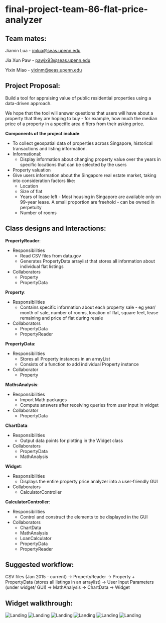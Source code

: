 # final-project-team-86-flat-price-analyzer

## Team mates: 

Jiamin Lua - jmlua@seas.upenn.edu

Jia Xun Paw - pawjx93@seas.upenn.edu 

Yixin Miao - yixinm@seas.upenn.edu 

## Project Proposal:

Build a tool for appraising value of public residential properties using a data-driven approach. 

We hope that the tool will answer questions that users will have about a property that they are hoping to buy - for example, how much the median price of a property in a specific area differs from their asking price.

**Components of the project include**:

- To collect geospatial data of properties across Singapore, historical transactions and listing information.
- Informational: 
  - Display information about changing property value over the years in specific locations that can be selected by the users
- Property valuation
- Give users information about the Singapore real estate market, taking into consideration factors like: 
  - Location
  - Size of flat
  - Years of lease left -  Most housing in Singapore are available only on 99-year lease. A small proportion are freehold - can be owned in perpetuity
  - Number of rooms
 
## Class designs and Interactions:

**PropertyReader**:
  - Responsibilities
    - Read CSV files from data.gov
    - Generates PropertyData arraylist that stores all information about individual flat listings
  - Collaborators
    - Property
    - PropertyData 

**Property**:
  - Responsibilities
    - Contains specific information about each property sale - eg year/ month of sale, number of rooms, location of flat, square feet, lease remaining and price of flat during resale
  - Collaborators
    - PropertyData 
    - PropertyReader
 
**PropertyData:**
  - Responsibilities
    - Stores all Property instances in an arrayList
    - Consists of a function to add individual Property instance
  - Collaborator
    - Property

**MathsAnalysis**:

  - Responsibilities
    - Import Math packages 
    - Compute answers after receiving queries from user input in widget
  - Collaborator
    - PropertyData
    
**ChartData**:
  - Responsibilities 
    - Output data points for plotting in the Widget class
  - Collaborators
    - PropertyData
    - MathAnalysis 

**Widget**:
  - Responsibilities
    - Displays the entire property price analyzer into a user-friendly GUI
  - Collaborators
    - CalculatorController
    
 **CalculatorController**:
  - Responsibilities
    - Control and construct the elements to be displayed in the GUI
  - Collaborators
    - ChartData
    - MathAnalysis
    - LoanCalculator
    - PropertyData
    - PropertyReader

## Suggested workflow:
 
CSV files (Jan 2015 - current) → PropertyReader → Property + PropertyData (stores all listings in an arraylist) → User Input Parameters (under widget/ GUI) → MathAnalysis → ChartData → Widget


## Widget walkthrough:

![Landing](screengrabs/1_Landing.png?raw=true "Landing Page")
![Landing](screengrabs/2_PropertyPriceIndices.png?raw=true "Property Price Indices")
![Landing](screengrabs/3_LocationInsights.png?raw=true "Location Insights")
![Landing](screengrabs/4_Calculators.png?raw=true "Calculators")
![Landing](screengrabs/5_About.png?raw=true "About")
![Landing](screengrabs/6_Help.png?raw=true "Help")
